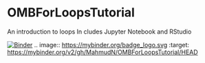 # OMBForLoopsTutorial
An introduction to loops
In cludes Jupyter Notebook and RStudio


[![Binder](https://mybinder.org/badge_logo.svg)](https://mybinder.org/v2/gh/MahmudN/OMBForLoopsTutorial/HEAD) 
.. image:: https://mybinder.org/badge_logo.svg
 :target: https://mybinder.org/v2/gh/MahmudN/OMBForLoopsTutorial/HEAD
